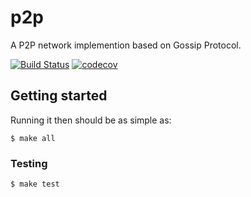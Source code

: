 # p2p

A P2P network implemention based on Gossip Protocol.

[![Build Status](https://circleci.com/gh/DSiSc/p2p/tree/master.svg?style=shield)](https://circleci.com/gh/DSiSc/p2p/tree/master)
[![codecov](https://codecov.io/gh/DSiSc/p2p/branch/master/graph/badge.svg)](https://codecov.io/gh/DSiSc/p2p)

## Getting started

Running it then should be as simple as:

```
$ make all
```

### Testing

```
$ make test
```

